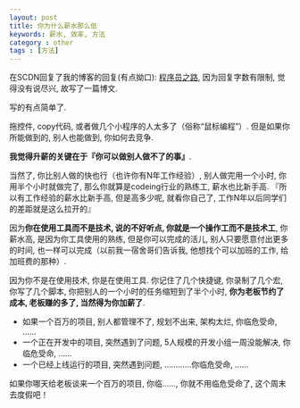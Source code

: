 ```yaml
---
layout: post
title: 你为什么薪水那么低
keywords: 薪水, 效率, 方法
category : other
tags : [方法]
---
```


在SCDN回复了我的博客的回复(有点拗口): [程序员之路](http://blog.csdn.net/justjavac/article/details/7998856), 因为回复字数有限制, 觉得没有说尽兴, 故写了一篇博文. 

写的有点简单了. 

拖控件, copy代码, 或者做几个小程序的人太多了（俗称“鼠标编程”）. 但是如果你所能做到的, 别人也能做到, 你如何去竞争. 

**我觉得升薪的关键在于『你可以做别人做不了的事』**. 

当然了, 你比别人做的快也行（也许你有N年工作经验）, 别人做完用一个小时, 你用半个小时就做完了, 那么你就算是codeing行业的熟练工, 薪水也比新手高. 『所以有工作经验的薪水比新手高, 但是高多少呢, 就看你自己了, 工作N年以后同学们的差距就是这么拉开的』

因为**你在使用工具而不是技术, 说的不好听点, 你就是一个操作工而不是技术工**, 你薪水高, 是因为你工具使用的熟练, 但是你可以完成的活儿, 别人只要愿意付出更多的时间, 也一样可以完成（以前我一宿舍哥们告诉我, 他想找个可以加班的工作, 给加班费的那种）. 

因为你不是在使用技术, 你是在使用工具. 你记住了几个快捷键, 你录制了几个宏, 你写了几个脚本, 你把别人的一个小时的任务缩短到了半个小时, **你为老板节约了成本, 老板赚的多了, 当然得为你加薪了**. 

<ul>
  <li>如果一个百万的项目, 别人都管理不了, 规划不出来, 架构太烂, 你临危受命, ……</li>
  <li>一个正在开发中的项目, 突然遇到了问题, 5人规模的开发小组一周没能解决, 你临危受命, ……</li>
  <li>一个已经上线运行的项目, 突然遇到问题, …………你临危受命, ……</li>
</ul>

如果你哪天给老板谈来一个百万的项目, 你临……, 你就不用临危受命了, 这个周末去度假吧！